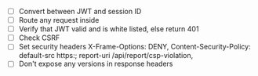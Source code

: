 - [ ] Convert between JWT and session ID
- [ ] Route any request inside
- [ ] Verify that JWT valid and is white listed, else return 401
- [ ] Check CSRF
- [ ] Set security headers X-Frame-Options: DENY, Content-Security-Policy: default-src https:; report-uri /api/report/csp-violation, 
- [ ] Don't expose any versions in response headers
